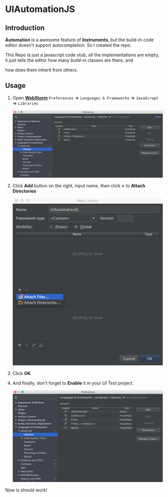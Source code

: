 # UIAutomationJS

## Introduction

**Automation** is a awesome feature of **Instruments**, but the build-in code editor doesn't support autocompletion. So I created the repo.

This Repo is just a javascript code stub, all the implementations are empty, it just tells the editor how many _build-in_ classes are there, and

 how does them inherit from others.

## Usage

1. Open **[WebStorm](https://www.jetbrains.com/webstorm/)** `Preferences` => `Languages & Frameworks` => `JavaScropt` => `Libraries`
   
    ![Preference](https://github.com/rickytan/UIAutomationJS/blob/screenshot/images/s0.png?raw=true)
   
2. Click **Add** button on the right, input _name_, then click **+** to **Attach Directories**
   
    ![Custom Library](https://github.com/rickytan/UIAutomationJS/blob/screenshot/images/s1.png?raw=true)
   
3. Click **OK**
   
4. And finally, don't forget to **Enable** it in your _UI Test_ project.
   
    ![Enable](https://github.com/rickytan/UIAutomationJS/blob/screenshot/images/s2.png?raw=true)

Now is should work!